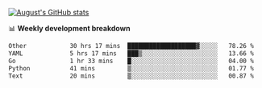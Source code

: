 
[![August's GitHub stats](https://github-readme-stats.vercel.app/api?username=zou-weidong&show_icons=true&theme=radical)](https://github.com/zou-weidong)


📊 **Weekly development breakdown**
<!--START_SECTION:waka-->

```txt
Other            30 hrs 17 mins  ███████████████████▓░░░░░   78.26 %
YAML             5 hrs 17 mins   ███▒░░░░░░░░░░░░░░░░░░░░░   13.66 %
Go               1 hr 33 mins    █░░░░░░░░░░░░░░░░░░░░░░░░   04.00 %
Python           41 mins         ▒░░░░░░░░░░░░░░░░░░░░░░░░   01.77 %
Text             20 mins         ▒░░░░░░░░░░░░░░░░░░░░░░░░   00.87 %
```

<!--END_SECTION:waka-->
